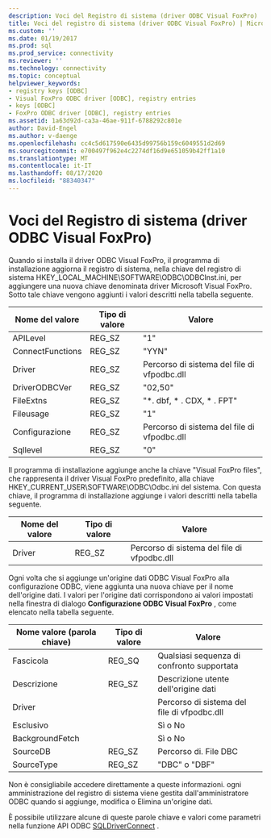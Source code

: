 ```yaml
---
description: Voci del Registro di sistema (driver ODBC Visual FoxPro)
title: Voci del registro di sistema (driver ODBC Visual FoxPro) | Microsoft Docs
ms.custom: ''
ms.date: 01/19/2017
ms.prod: sql
ms.prod_service: connectivity
ms.reviewer: ''
ms.technology: connectivity
ms.topic: conceptual
helpviewer_keywords:
- registry keys [ODBC]
- Visual FoxPro ODBC driver [ODBC], registry entries
- keys [ODBC]
- FoxPro ODBC driver [ODBC], registry entries
ms.assetid: 1a63d92d-ca3a-46ae-911f-6788292c801e
author: David-Engel
ms.author: v-daenge
ms.openlocfilehash: cc4c5d617590e6435d99756b159c6049551d2d69
ms.sourcegitcommit: e700497f962e4c2274df16d9e651059b42ff1a10
ms.translationtype: MT
ms.contentlocale: it-IT
ms.lasthandoff: 08/17/2020
ms.locfileid: "88340347"
---
```

# <a name="registry-entries-visual-foxpro-odbc-driver"></a>Voci del Registro di sistema (driver ODBC Visual FoxPro)
Quando si installa il driver ODBC Visual FoxPro, il programma di installazione aggiorna il registro di sistema, nella chiave del registro di sistema HKEY_LOCAL_MACHINE\SOFTWARE\ODBC\ODBCInst.ini, per aggiungere una nuova chiave denominata driver Microsoft Visual FoxPro. Sotto tale chiave vengono aggiunti i valori descritti nella tabella seguente.  
  
|Nome del valore|Tipo di valore|Valore|  
|----------------|----------------|-----------|  
|APILevel|REG_SZ|"1"|  
|ConnectFunctions|REG_SZ|"YYN"|  
|Driver|REG_SZ|Percorso di sistema del file di vfpodbc.dll|  
|DriverODBCVer|REG_SZ|"02,50"|  
|FileExtns|REG_SZ|"*. dbf, \* . CDX, \* . FPT"|  
|Fileusage|REG_SZ|"1"|  
|Configurazione|REG_SZ|Percorso di sistema del file di vfpodbc.dll|  
|Sqllevel|REG_SZ|"0"|  
  
 Il programma di installazione aggiunge anche la chiave "Visual FoxPro files", che rappresenta il driver Visual FoxPro predefinito, alla chiave HKEY_CURRENT_USER\SOFTWARE\ODBC\Odbc.ini del sistema. Con questa chiave, il programma di installazione aggiunge i valori descritti nella tabella seguente.  
  
|Nome del valore|Tipo di valore|Valore|  
|----------------|----------------|-----------|  
|Driver|REG_SZ|Percorso di sistema del file di vfpodbc.dll|  
  
 Ogni volta che si aggiunge un'origine dati ODBC Visual FoxPro alla configurazione ODBC, viene aggiunta una nuova chiave per il nome dell'origine dati. I valori per l'origine dati corrispondono ai valori impostati nella finestra di dialogo **Configurazione ODBC Visual FoxPro** , come elencato nella tabella seguente.  
  
|Nome valore (parola chiave)|Tipo di valore|Valore|  
|----------------------------|----------------|-----------|  
|Fascicola|REG_SQ|Qualsiasi sequenza di confronto supportata|  
|Descrizione|REG_SZ|Descrizione utente dell'origine dati|  
|Driver||Percorso di sistema del file di vfpodbc.dll|  
|Esclusivo||Sì o No|  
|BackgroundFetch||Sì o No|  
|SourceDB|REG_SZ|Percorso di. File DBC|  
|SourceType|REG_SZ|"DBC" o "DBF"|  
  
 Non è consigliabile accedere direttamente a queste informazioni. ogni amministrazione del registro di sistema viene gestita dall'amministratore ODBC quando si aggiunge, modifica o Elimina un'origine dati.  
  
 È possibile utilizzare alcune di queste parole chiave e valori come parametri nella funzione API ODBC [SQLDriverConnect](../../odbc/microsoft/sqldriverconnect-visual-foxpro-odbc-driver.md) .
